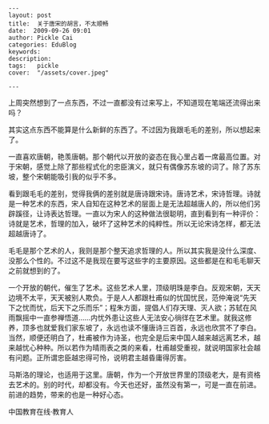 
    ---
    layout: post  
    title:  关于唐宋的胡言，不太顺畅  
    date:  2009-09-26 09:01  
    author: Pickle Cai  
    categories: EduBlog  
    keywords: 
    description:   
    tags:	pickle   
    cover:  "/assets/cover.jpeg"  

    ---  
    
上周突然想到了一点东西，不过一直都没有过来写上，不知道现在笔端还流得出来吗？



其实这点东西不能算是什么新鲜的东西了。不过因为我跟毛毛的差别，所以想起来了。



一直喜欢唐朝，艳羡唐朝。那个朝代以开放的姿态在我心里占着一席最高位置。对于宋朝，感觉上除了那些程式化的忠臣演义，就只有偶像苏东坡的词了。除了苏东坡，整个宋朝能吸引我的似乎不多。



看到跟毛毛的差别，觉得我俩的差别就是唐诗跟宋诗。唐诗艺术，宋诗哲理。诗就是一种艺术的东西，宋人自知在这种艺术的层面上是无法超越唐人的，所以他们另辟蹊径，让诗表达哲理。一直以为宋人的这种做法很聪明，直到看到有一种评价：诗就是艺术，哲理的加入，破坏了这种艺术的纯粹性。所以无论宋诗怎样，都无法超越唐诗了。



毛毛是那个艺术的人，我则是那个整天追求哲理的人。所以其实我是没什么深度、没那么个性的。不过这不是我现在要写这些字的主要原因。这些都是在和毛毛聊天之前就想到的了。



一个开放的朝代，催生了艺术。这些艺术人里，顶级明珠是李白。反观宋朝，天天边境不太平，天天被别人欺负。于是人人都跟杜甫似的忧国忧民，范仲淹说“先天下之忧而忧，后天下之乐而乐”；程朱方面，提倡人们存天理、灭人欲；苏轼在风雨飘摇中一直参禅悟道……内忧外患让这些人无法安心徜徉在艺术里。就我这修养，顶多也就爱我们家东坡了，永远也读不懂唐诗三百首，永远也欣赏不了李白。当然，顺便还明白了，杜甫被作为诗圣，也完全是后来中国人越来越远离艺术，越来越忧心种种。所以若作为晴雨表之类的来看，杜甫越受重视，就说明国家社会越有问题。正所谓忠臣越忠得可怜，说明君主越昏庸得厉害。



马斯洛的理论，也适用于这里。唐朝，作为一个开放世界里的顶级老大，是有资格去艺术的。别的时代，却都没有。今天也还好，虽然没有第一，可是一直在前进。前进的趋势，带来的也是一种好心态。



		    
 中国教育在线·教育人

